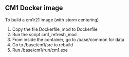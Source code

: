 ## CM1 Docker image
To build a cm1r21 image (with storm centering)

1) Copy the file Dockerfile_mod to Dockerfile
2) Run the script cm1_refresh_mod
3) From inside the container, go to /base/common for data
4) Go to /base/cm1/src to rebuild
4) Run /base/cm1/run/cm1.exe


